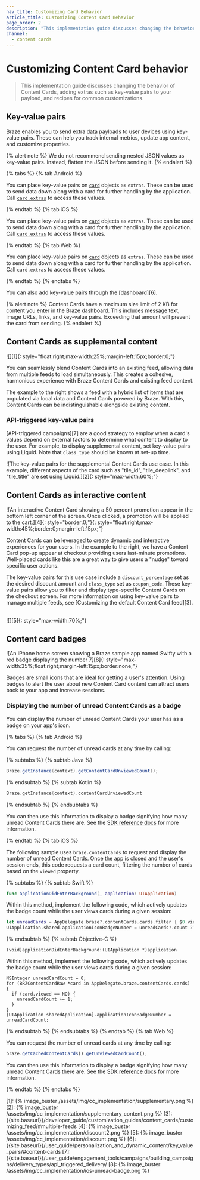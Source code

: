 ```yaml
---
nav_title: Customizing Card Behavior
article_title: Customizing Content Card Behavior
page_order: 2
description: "This implementation guide discusses changing the behavior of Content Cards, adding extras such as key-value pairs to your payload, and recipes for common customizations."
channel:
  - content cards
---
```


# Customizing Content Card behavior

> This implementation guide discusses changing the behavior of Content Cards, adding extras such as key-value pairs to your payload, and recipes for common customizations.

## Key-value pairs

Braze enables you to send extra data payloads to user devices using key-value pairs. These can help you track internal metrics, update app content, and customize properties.

{% alert note %}
We do not recommend sending nested JSON values as key-value pairs. Instead, flatten the JSON before sending it. 
{% endalert %}

{% tabs %}
{% tab Android %}

You can place key-value pairs on [`card`](https://braze-inc.github.io/braze-android-sdk/kdoc/braze-android-sdk/com.braze.models.cards/-card/#-2118252107%2FProperties%2F-1725759721) objects as `extras`. These can be used to send data down along with a card for further handling by the application. Call [`card.extras`](https://braze-inc.github.io/braze-android-sdk/kdoc/braze-android-sdk/com.braze.models.cards/-card/extras.html) to access these values.

{% endtab %}
{% tab iOS %}

You can place key-value pairs on [`card`](https://braze-inc.github.io/braze-swift-sdk/documentation/brazekit/braze/contentcard) objects as `extras`. These can be used to send data down along with a card for further handling by the application. Call [`card.extras`](https://braze-inc.github.io/braze-swift-sdk/documentation/brazekit/braze/contentcard/data-swift.struct/extras) to access these values.

{% endtab %}
{% tab Web %}

You can place key-value pairs on [`card`](https://js.appboycdn.com/web-sdk/latest/doc/classes/braze.card.html) objects as `extras`. These can be used to send data down along with a card for further handling by the application. Call `card.extras` to access these values.

{% endtab %}
{% endtabs %}

You can also add key-value pairs through the [dashboard][6].

<!--Question: This alert specifically calls out a size limit for content "entered in the dashboard." Does that include Content Cards with extras programmatically added? -->

{% alert note %}
Content Cards have a maximum size limit of 2 KB for content you enter in the Braze dashboard. This includes message text, image URLs, links, and key-value pairs. Exceeding that amount will prevent the card from sending.
{% endalert %}


## Content Cards as supplemental content

![][1]{: style="float:right;max-width:25%;margin-left:15px;border:0;"}

You can seamlessly blend Content Cards into an existing feed, allowing data from multiple feeds to load simultaneously. This creates a cohesive, harmonious experience with Braze Content Cards and existing feed content.

<!---In the Android Implementation Guide, the image is said to show a `ListView`. In the Swift context, it was a `UICollectionView`. Is the following a good way to talk about this generically so this content doesn't have to be tabbed? -->

The example to the right shows a feed with a hybrid list of items that are populated via local data and Content Cards powered by Braze. With this, Content Cards can be indistinguishable alongside existing content.

### API-triggered key-value pairs

[API-triggered campaigns][7] are a good strategy to employ when a card's values depend on external factors to determine what content to display to the user. For example, to display supplemental content, set key-value pairs using Liquid. Note that `class_type` should be known at set-up time.

![The key-value pairs for the supplemental Content Cards use case. In this example, different aspects of the card such as "tile_id", "tile_deeplink", and "tile_title" are set using Liquid.][2]{: style="max-width:60%;"}

## Content Cards as interactive content
![An interactive Content Card showing a 50 percent promotion appear in the bottom left corner of the screen. Once clicked, a promotion will be applied to the cart.][4]{: style="border:0;"}{: style="float:right;max-width:45%;border:0;margin-left:15px;"} 

Content Cards can be leveraged to create dynamic and interactive experiences for your users. In the example to the right, we have a Content Card pop-up appear at checkout providing users last-minute promotions. Well-placed cards like this are a great way to give users a "nudge" toward specific user actions. 

The key-value pairs for this use case include a `discount_percentage` set as the desired discount amount and `class_type` set as `coupon_code`. These key-value pairs allow you to filter and display type-specific Content Cards on the checkout screen. For more information on using key-value pairs to manage multiple feeds, see [Customizing the default Content Card feed][3]. 
<br>
<br>

![][5]{: style="max-width:70%;"} 

## Content card badges

![An iPhone home screen showing a Braze sample app named Swifty with a red badge displaying the number 7][8]{: style="max-width:35%;float:right;margin-left:15px;border:none;"}

Badges are small icons that are ideal for getting a user's attention. Using badges to alert the user about new Content Card content can attract users back to your app and increase sessions.

### Displaying the number of unread Content Cards as a badge

You can display the number of unread Content Cards your user has as a badge on your app's icon. 

{% tabs %}
{% tab Android %}

You can request the number of unread cards at any time by calling:

{% subtabs %}
{% subtab Java %}

```java
Braze.getInstance(context).getContentCardUnviewedCount();
```

{% endsubtab %}
{% subtab Kotlin %}

```kotlin
Braze.getInstance(context).contentCardUnviewedCount
```

{% endsubtab %}
{% endsubtabs %}

You can then use this information to display a badge signifying how many unread Content Cards there are. See the [SDK reference docs](https://braze-inc.github.io/braze-android-sdk/kdoc/braze-android-sdk/com.braze/-i-braze/get-content-card-unviewed-count.html) for more information.


{% endtab %}
{% tab iOS %}

The following sample uses `braze.contentCards` to request and display the number of unread Content Cards. Once the app is closed and the user's session ends, this code requests a card count, filtering the number of cards based on the `viewed` property.

{% subtabs %}
{% subtab Swift %}

```swift
func applicationDidEnterBackground(_ application: UIApplication)
```

Within this method, implement the following code, which actively updates the badge count while the user views cards during a given session:

```swift
let unreadCards = AppDelegate.braze?.contentCards.cards.filter { $0.viewed == false }
UIApplication.shared.applicationIconBadgeNumber = unreadCards?.count ?? 0
```

{% endsubtab %}
{% subtab Objective-C %}

```objc
(void)applicationDidEnterBackground:(UIApplication *)application
```

Within this method, implement the following code, which actively updates the badge count while the user views cards during a given session:

```objc
NSInteger unreadCardCount = 0;
for (BRZContentCardRaw *card in AppDelegate.braze.contentCards.cards) {
  if (card.viewed == NO) {
    unreadCardCount += 1;
  }
}
[UIApplication sharedApplication].applicationIconBadgeNumber = unreadCardCount;
```

{% endsubtab %}
{% endsubtabs %}
{% endtab %}
{% tab Web %}

You can request the number of unread cards at any time by calling:

```javascript
braze.getCachedContentCards().getUnviewedCardCount();
```

You can then use this information to display a badge signifying how many unread Content Cards there are. See the [SDK reference docs](https://js.appboycdn.com/web-sdk/latest/doc/classes/braze.contentcards.html) for more information.

{% endtab %}
{% endtabs %}


[1]: {% image_buster /assets/img/cc_implementation/supplementary.png %}
[2]: {% image_buster /assets/img/cc_implementation/supplementary_content.png %}
[3]: {{site.baseurl}}/developer_guide/customization_guides/content_cards/customizing_feed/#multiple-feeds
[4]: {% image_buster /assets/img/cc_implementation/discount2.png %}
[5]: {% image_buster /assets/img/cc_implementation/discount.png %}
[6]: {{site.baseurl}}/user_guide/personalization_and_dynamic_content/key_value_pairs/#content-cards
[7]: {{site.baseurl}}/user_guide/engagement_tools/campaigns/building_campaigns/delivery_types/api_triggered_delivery/
[8]: {% image_buster /assets/img/cc_implementation/ios-unread-badge.png %}
